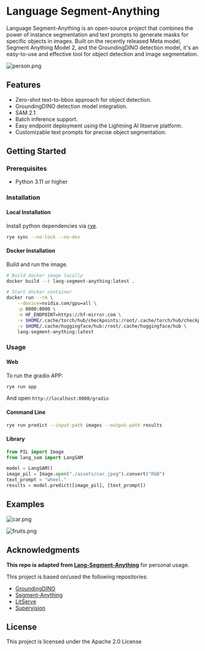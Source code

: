 # Language Segment-Anything

Language Segment-Anything is an open-source project that combines the power of instance segmentation and text prompts to generate masks for specific objects in images. Built on the recently released Meta model, Segment Anything Model 2, and the GroundingDINO detection model, it's an easy-to-use and effective tool for object detection and image segmentation.

![person.png](/assets/outputs/person.png)

## Features

- Zero-shot text-to-bbox approach for object detection.
- GroundingDINO detection model integration.
- SAM 2.1
- Batch inference support.
- Easy endpoint deployment using the Lightning AI litserve platform.
- Customizable text prompts for precise object segmentation.

## Getting Started

### Prerequisites

- Python 3.11 or higher

### Installation

#### Local Installation

Install python dependencies via [rye](https://rye.astral.sh/).

```bash
rye sync --no-lock --no-dev
```

#### Docker Installation

Build and run the image.

```bash
# Build docker image locally
docker build --t lang-segment-anything:latest .

# Start docker container
docker run --rm \
    --device=nvidia.com/gpu=all \
    -p 8000:8000 \
    -e HF_ENDPOINT=https://hf-mirror.com \
    -v $HOME/.cache/torch/hub/checkpoints:/root/.cache/torch/hub/checkpoints \
    -v $HOME/.cache/huggingface/hub:/root/.cache/huggingface/hub \
    lang-segment-anything:latest
```

### Usage

#### Web

To run the gradio APP:

```bash
rye run app
```

And open `http://localhost:8000/gradio`

#### Command Line

```bash
rye run predict --input-path images --output-path results
```

#### Library

```python
from PIL import Image
from lang_sam import LangSAM

model = LangSAM()
image_pil = Image.open("./assets/car.jpeg").convert("RGB")
text_prompt = "wheel."
results = model.predict([image_pil], [text_prompt])
```

## Examples

![car.png](/assets/outputs/car.png)

![fruits.png](/assets/outputs/fruits.png)

## Acknowledgments

**This repo is adapted from [Lang-Segment-Anything](https://github.com/luca-medeiros/lang-segment-anything)** for personal usage.

This project is based on/used the following repositories:

- [GroundingDINO](https://github.com/IDEA-Research/GroundingDINO)
- [Segment-Anything](https://github.com/facebookresearch/segment-anything-2)
- [LitServe](https://github.com/Lightning-AI/LitServe/)
- [Supervision](https://github.com/roboflow/supervision)

## License

This project is licensed under the Apache 2.0 License
